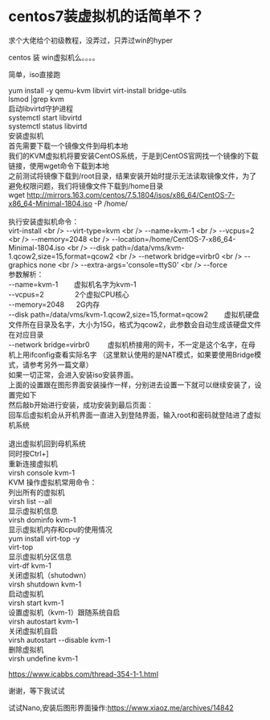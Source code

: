 # centos7装虚拟机的话简单不？


求个大佬给个初级教程，没弄过，只弄过win的hyper

centos 装 win虚拟机么。。。。<img id="aimg_OAO3M" onclick="zoom(this, this.src, 0, 0, 0)" class="zoom" src="https://cdn.jsdelivr.net/gh/hishis/forum-master/public/images/patch.gif" onmouseover="img_onmouseoverfunc(this)" onload="thumbImg(this)" border="0" alt="" />

简单，iso直接跑

yum install -y qemu-kvm libvirt virt-install bridge-utils<br />
 lsmod |grep kvm<br />
启动libvirtd守护进程<br />
systemctl start libvirtd<br />
systemctl status libvirtd<br />
安装虚拟机<br />
首先需要下载一个镜像文件到母机本地<br />
我们的KVM虚拟机将要安装CentOS系统，于是到CentOS官网找一个镜像的下载链接，使用wget命令下载到本地<br />
之前测试将镜像下载到/root目录，结果安装开始时提示无法读取镜像文件，为了避免权限问题，我们将镜像文件下载到/home目录<br />
wget http://mirrors.163.com/centos/7.5.1804/isos/x86_64/CentOS-7-x86_64-Minimal-1804.iso -P /home/<br />
<br />
执行安装虚拟机命令：<br />
virt-install \<br />
--virt-type=kvm \<br />
--name=kvm-1 \<br />
--vcpus=2 \<br />
--memory=2048 \<br />
--location=/home/CentOS-7-x86_64-Minimal-1804.iso \<br />
--disk path=/data/vms/kvm-1.qcow2,size=15,format=qcow2 \<br />
--network bridge=virbr0 \<br />
--graphics none \<br />
--extra-args='console=ttyS0' \<br />
--force<br />
参数解析：<br />
--name=kvm-1 　　虚拟机名字为kvm-1<br />
--vcpus=2 　　 　&nbsp; &nbsp;2个虚拟CPU核心<br />
--memory=2048&nbsp; &nbsp;&nbsp; &nbsp;2G内存<br />
--disk path=/data/vms/kvm-1.qcow2,size=15,format=qcow2 　　虚拟机硬盘文件所在目录及名字，大小为15G，格式为qcow2，此参数会自动生成该硬盘文件在对应目录<br />
--network bridge=virbr0 　　 虚拟机桥接用的网卡，不一定是这个名字，在母机上用ifconfig查看实际名字 （这里默认使用的是NAT模式，如果要使用Bridge模式，请参考另外一篇文章）<br />
如果一切正常，会进入安装iso安装界面。<br />
上面的设置跟在图形界面安装操作一样，分别进去设置一下就可以继续安装了，设置完如下<br />
然后敲b开始进行安装，成功安装到最后页面：<br />
回车后虚拟机会从开机界面一直进入到登陆界面，输入root和密码就登陆进了虚拟机系统<br />
<br />
退出虚拟机回到母机系统<br />
同时按Ctrl+]<br />
重新连接虚拟机<br />
virsh console kvm-1<br />
KVM 操作虚拟机常用命令：<br />
列出所有的虚拟机<br />
virsh list --all<br />
显示虚拟机信息<br />
virsh dominfo kvm-1<br />
显示虚拟机内存和cpu的使用情况<br />
yum install virt-top -y<br />
virt-top<br />
显示虚拟机分区信息<br />
virt-df kvm-1<br />
关闭虚拟机（shutodwn）<br />
virsh shutdown kvm-1<br />
启动虚拟机<br />
virsh start kvm-1<br />
设置虚拟机（kvm-1）跟随系统自启<br />
virsh autostart kvm-1<br />
关闭虚拟机自启<br />
virsh autostart --disable kvm-1<br />
删除虚拟机<br />
virsh undefine kvm-1

https://www.icabbs.com/thread-354-1-1.html

谢谢，等下我试试

试试Nano,安装后图形界面操作:https://www.xiaoz.me/archives/14842
